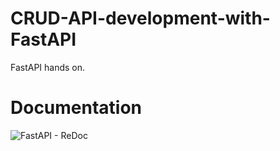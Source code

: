 # CRUD-API-development-with-FastAPI
FastAPI hands on.


# Documentation

![FastAPI - ReDoc](https://user-images.githubusercontent.com/51450993/228294449-7ae73cc2-3e15-4418-9c98-f30b32b59759.png)
